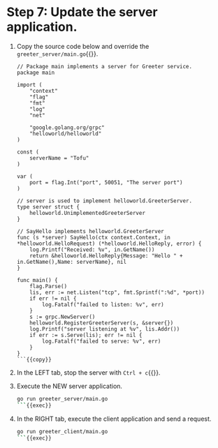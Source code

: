 # Step 7: Update the server application.

1. Copy the source code below and override the `greeter_server/main.go`{{}}.

    ```
    // Package main implements a server for Greeter service.
    package main
    
    import (
    	"context"
    	"flag"
    	"fmt"
    	"log"
    	"net"
    
    	"google.golang.org/grpc"
    	"helloworld/helloworld"
    )

    const (
    	serverName = "Tofu"
    )
    
    var (
    	port = flag.Int("port", 50051, "The server port")
    )
    
    // server is used to implement helloworld.GreeterServer.
    type server struct {
    	helloworld.UnimplementedGreeterServer
    }
    
    // SayHello implements helloworld.GreeterServer
    func (s *server) SayHello(ctx context.Context, in *helloworld.HelloRequest) (*helloworld.HelloReply, error) {
    	log.Printf("Received: %v", in.GetName())
    	return &helloworld.HelloReply{Message: "Hello " + in.GetName(),Name: serverName}, nil
    }
    
    func main() {
    	flag.Parse()
    	lis, err := net.Listen("tcp", fmt.Sprintf(":%d", *port))
    	if err != nil {
    		log.Fatalf("failed to listen: %v", err)
    	}
    	s := grpc.NewServer()
    	helloworld.RegisterGreeterServer(s, &server{})
    	log.Printf("server listening at %v", lis.Addr())
    	if err := s.Serve(lis); err != nil {
    		log.Fatalf("failed to serve: %v", err)
    	}
    }
    ```{{copy}}

1. In the LEFT tab, stop the server with `Ctrl + c`{{}}.  

1. Execute the NEW server application.

    ```bash
    go run greeter_server/main.go
    ```{{exec}}

1. In the RIGHT tab, execute the client application and send a request.

    ```bash
    go run greeter_client/main.go
    ```{{exec}}
